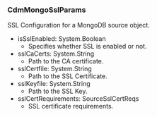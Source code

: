 ### CdmMongoSslParams
SSL Configuration for a MongoDB source object.

- isSslEnabled: System.Boolean
  - Specifies whether SSL is enabled or not.
- sslCaCerts: System.String
  - Path to the CA certificate.
- sslCertfile: System.String
  - Path to the SSL Certificate.
- sslKeyfile: System.String
  - Path to the SSL Key.
- sslCertRequirements: SourceSslCertReqs
  - SSL certificate requirements.
